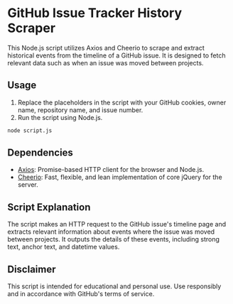 # GitHub Issue Tracker History Scraper

This Node.js script utilizes Axios and Cheerio to scrape and extract historical events from the timeline of a GitHub issue. It is designed to fetch relevant data such as when an issue was moved between projects.

## Usage

1. Replace the placeholders in the script with your GitHub cookies, owner name, repository name, and issue number.
2. Run the script using Node.js.

```bash
node script.js
```

## Dependencies
- [Axios](https://www.npmjs.com/package/axios): Promise-based HTTP client for the browser and Node.js.
- [Cheerio](https://www.npmjs.com/package/cheerio): Fast, flexible, and lean implementation of core jQuery for the server.

## Script Explanation

The script makes an HTTP request to the GitHub issue's timeline page and extracts relevant information about events where the issue was moved between projects. It outputs the details of these events, including strong text, anchor text, and datetime values.

## Disclaimer
This script is intended for educational and personal use. Use responsibly and in accordance with GitHub's terms of service.
